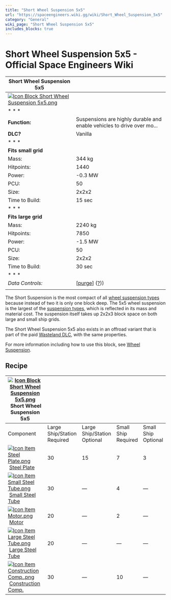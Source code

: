```yaml
---
title: "Short Wheel Suspension 5x5"
url: "https://spaceengineers.wiki.gg/wiki/Short_Wheel_Suspension_5x5"
category: "General"
wiki_page: "Short Wheel Suspension 5x5"
includes_blocks: true
---
```


# Short Wheel Suspension 5x5 - Official Space Engineers Wiki

| Short Wheel Suspension 5x5 |     |
| --- | --- |
| [![Icon Block Short Wheel Suspension 5x5.png](https://spaceengineers.wiki.gg/images/2/28/Icon_Block_Short_Wheel_Suspension_5x5.png?e92969)](https://spaceengineers.wiki.gg/wiki/File:Icon_Block_Short_Wheel_Suspension_5x5.png) |     |
| * * * |     |
| **Function:** | Suspensions are highly durable and enable vehicles to drive over mo... |
| **DLC?** | Vanilla |
| * * * |     |
| **Fits small grid** |     |
| Mass: | 344 kg |
| Hitpoints: | 1440 |
| Power: | \-0.3 MW |
| PCU: | 50  |
| Size: | 2x2x2 |
| Time to Build: | 15 sec |
| * * * |     |
| **Fits large grid** |     |
| Mass: | 2240 kg |
| Hitpoints: | 7850 |
| Power: | \-1.5 MW |
| PCU: | 50  |
| Size: | 2x2x2 |
| Time to Build: | 30 sec |
| * * * |     |
| _Data Controls:_ | \[[purge](https://spaceengineers.wiki.gg/wiki/Short_Wheel_Suspension_5x5?action=purge)\] ([?](https://spaceengineers.wiki.gg/wiki/Template:Info_Block))) |
|     |     |

The Short Suspension is the most compact of all [wheel suspension types](https://spaceengineers.wiki.gg/wiki/Wheel_Suspension "Wheel Suspension") because instead of two it is only one block deep. The 5x5 wheel suspension is the largest of the [suspension types](https://spaceengineers.wiki.gg/wiki/Wheel_Suspension "Wheel Suspension"), which is reflected in its mass and material cost. The suspension itself takes up 2x2x3 block space on both large and small ship grids.

The Short Wheel Suspension 5x5 also exists in an offroad variant that is part of the paid [Wasteland DLC](https://spaceengineers.wiki.gg/wiki/Category:Wasteland_Pack "Category:Wasteland Pack"), with the same properties.

For more information including how to use this block, see [Wheel Suspension](https://spaceengineers.wiki.gg/wiki/Wheel_Suspension "Wheel Suspension").

## Recipe

| [![Icon Block Short Wheel Suspension 5x5.png](https://spaceengineers.wiki.gg/images/thumb/2/28/Icon_Block_Short_Wheel_Suspension_5x5.png/21px-Icon_Block_Short_Wheel_Suspension_5x5.png?e92969)](https://spaceengineers.wiki.gg/wiki/Short_Wheel_Suspension_5x5 "Short Wheel Suspension 5x5") Short Wheel Suspension 5x5 |     |     |     |     |
| --- | --- | --- | --- | --- |
| Component | Large Ship/Station  <br>Required | Large Ship/Station  <br>Optional | Small Ship  <br>Required | Small Ship  <br>Optional |
| [![Icon Item Steel Plate.png](https://spaceengineers.wiki.gg/images/thumb/4/4c/Icon_Item_Steel_Plate.png/21px-Icon_Item_Steel_Plate.png?437e3a)](https://spaceengineers.wiki.gg/wiki/Steel_Plate "Steel Plate") [Steel Plate](https://spaceengineers.wiki.gg/wiki/Steel_Plate "Steel Plate") | 30  | 15  | 7   | 3   |
| [![Icon Item Small Steel Tube.png](https://spaceengineers.wiki.gg/images/thumb/f/f7/Icon_Item_Small_Steel_Tube.png/21px-Icon_Item_Small_Steel_Tube.png?4fe418)](https://spaceengineers.wiki.gg/wiki/Small_Steel_Tube "Small Steel Tube") [Small Steel Tube](https://spaceengineers.wiki.gg/wiki/Small_Steel_Tube "Small Steel Tube") | 30  | —   | 4   | —   |
| [![Icon Item Motor.png](https://spaceengineers.wiki.gg/images/thumb/2/2c/Icon_Item_Motor.png/21px-Icon_Item_Motor.png?4a2f3f)](https://spaceengineers.wiki.gg/wiki/Motor "Motor") [Motor](https://spaceengineers.wiki.gg/wiki/Motor "Motor") | 20  | —   | 2   | —   |
| [![Icon Item Large Steel Tube.png](https://spaceengineers.wiki.gg/images/thumb/f/fe/Icon_Item_Large_Steel_Tube.png/21px-Icon_Item_Large_Steel_Tube.png?31c1e4)](https://spaceengineers.wiki.gg/wiki/Large_Steel_Tube "Large Steel Tube") [Large Steel Tube](https://spaceengineers.wiki.gg/wiki/Large_Steel_Tube "Large Steel Tube") | 20  | —   | —   | —   |
| [![Icon Item Construction Comp..png](https://spaceengineers.wiki.gg/images/thumb/4/45/Icon_Item_Construction_Comp..png/21px-Icon_Item_Construction_Comp..png?cdc26f)](https://spaceengineers.wiki.gg/wiki/Construction_Comp. "Construction Comp.") [Construction Comp.](https://spaceengineers.wiki.gg/wiki/Construction_Comp. "Construction Comp.") | 30  | —   | 10  | —   |